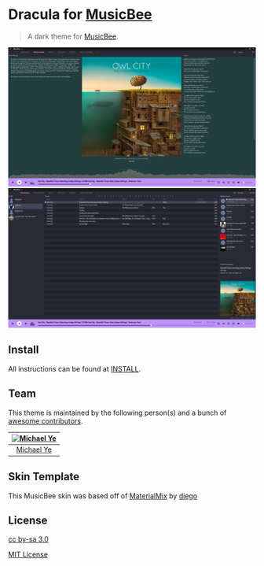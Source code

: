 # Dracula for [MusicBee](https://www.getmusicbee.com/)

> A dark theme for [MusicBee](https://www.getmusicbee.com/).

![Screenshot](./screenshot.png)
![Screenshot2](./screenshot2.png)

## Install

All instructions can be found at [INSTALL](INSTALL.md).

## Team

This theme is maintained by the following person(s) and a bunch of [awesome contributors](https://github.com/mly32/Dracula-MusicBee/graphs/contributors).

[![Michael Ye](https://avatars2.githubusercontent.com/u/52215742?s=400&v=4)](https://github.com/mly32) |
:---: |
[Michael Ye](https://github.com/mly32) |

## Skin Template

This MusicBee skin was based off of [MaterialMix](https://getmusicbee.com/addons/skins/203/materialmix-hidpi-supported/) by [diego](https://getmusicbee.com/forum/index.php?action=profile;u=39481)

## License

[cc by-sa 3.0](https://creativecommons.org/licenses/by-sa/3.0/)

[MIT License](./LICENSE)
